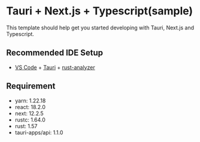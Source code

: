# Tauri + Next.js + Typescript(sample)

This template should help get you started developing with Tauri, Next.js and Typescript.

## Recommended IDE Setup

- [VS Code](https://code.visualstudio.com/) + [Tauri](https://marketplace.visualstudio.com/items?itemName=tauri-apps.tauri-vscode) + [rust-analyzer](https://marketplace.visualstudio.com/items?itemName=rust-lang.rust-analyzer)

## Requirement
 - yarn: 1.22.18
 - react: 18.2.0
 - next: 12.2.5
 - rustc: 1.64.0
 - rust: 1.57
 - tauri-apps/api: 1.1.0